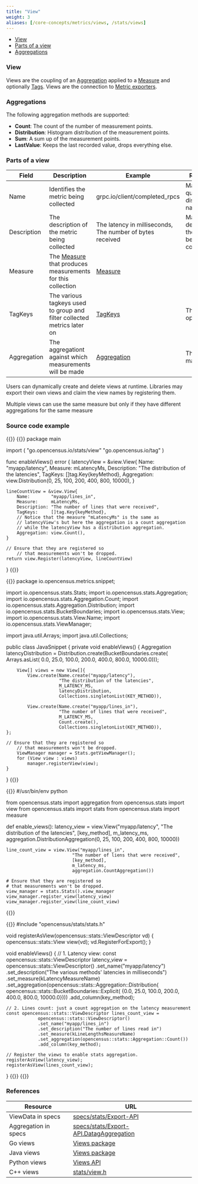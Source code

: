 ```yaml
---
title: "View"
weight: 3
aliases: [/core-concepts/metrics/views, /stats/views]
---
```


- [View](#view)
- [Parts of a view](#parts-of-a-view)
- [Aggregations](#aggregations)

### View

Views are the coupling of an [Aggregation](#aggregations) applied to a [Measure](/stats/measure) and optionally [Tags](/tag).
Views are the connection to [Metric exporters](/exporters).

### Aggregations
The following aggregation methods are supported:

* **Count**: The count of the number of measurement points.
* **Distribution**: Histogram distribution of the measurement points.
* **Sum**: A sum up of the measurement points.
* **LastValue**: Keeps the last recorded value, drops everything else.

### Parts of a view

Field|Description|Example|Restrictions
---|---|---|---
Name|Identifies the metric being collected|grpc.io/client/completed_rpcs|Make it a fully qualified and distinguishable name
Description|The description of the metric being collected|The latency in milliseconds, The number of bytes received|Make it descriptive of the metric being collected
Measure|The [Measure](/stats/measure) that produces measurements for this collection|[Measure](/stats/measure)|
TagKeys|The various tagkeys used to group and filter collected metrics later on|[TagKeys](/tag/key)|These are optional
Aggregation|The aggregationt against which measurements will be made|[Aggregation](#aggregations)|This is mandatory

Users can dynamically create and delete views at runtime. Libraries may
export their own views and claim the view names by registering them.  

Multiple views can use the same measure but only if they have different aggregations for the same measure

### Source code example
{{<tabs Go Java Python CplusPlus>}}
{{<highlight go>}}
package main

import (
	"go.opencensus.io/stats/view"
	"go.opencensus.io/tag"
)

func enableViews() error {
	latencyView = &view.View{
		Name:        "myapp/latency",
		Measure:     mLatencyMs,
		Description: "The distribution of the latencies",
		TagKeys:     []tag.Key{keyMethod},
		Aggregation: view.Distribution(0, 25, 100, 200, 400, 800, 10000),
	}

	lineCountView = &view.View{
		Name:        "myapp/lines_in",
		Measure:     mLatencyMs,
		Description: "The number of lines that were received",
		TagKeys:     []tag.Key{keyMethod},
		// Notice that the measure "mLatencyMs" is the same as
		// latencyView's but here the aggregation is a count aggregation
		// while the latencyView has a distribution aggregation.
		Aggregation: view.Count(),
	}

	// Ensure that they are registered so
        // that measurements won't be dropped.
	return view.Register(latencyView, lineCountView)
}
{{</highlight>}}

{{<highlight java>}}
package io.opencensus.metrics.snippet;

import io.opencensus.stats.Stats;
import io.opencensus.stats.Aggregation;
import io.opencensus.stats.Aggregation.Count;
import io.opencensus.stats.Aggregation.Distribution;
import io.opencensus.stats.BucketBoundaries;
import io.opencensus.stats.View;
import io.opencensus.stats.View.Name;
import io.opencensus.stats.ViewManager;

import java.util.Arrays;
import java.util.Collections;

public class JavaSnippet {
    private void enableViews() {
        Aggregation latencyDistribution = Distribution.create(BucketBoundaries.create(
                Arrays.asList(
                    0.0, 25.0, 100.0, 200.0, 400.0, 800.0, 10000.0)));

        View[] views = new View[]{
            View.create(Name.create("myapp/latency"),
                        "The distribution of the latencies",
                        M_LATENCY_MS,
                        latencyDistribution,
                        Collections.singletonList(KEY_METHOD)),

            View.create(Name.create("myapp/lines_in"),
                        "The number of lines that were received",
                        M_LATENCY_MS,
                        Count.create(),
                        Collections.singletonList(KEY_METHOD)),
	};

	// Ensure that they are registered so
        // that measurements won't be dropped.
        ViewManager manager = Stats.getViewManager();
        for (View view : views)
            manager.registerView(view);
    }
}
{{</highlight>}}

{{<highlight python>}}
#/usr/bin/env python

from opencensus.stats import aggregation
from opencensus.stats import view
from opencensus.stats import stats
from opencensus.stats import measure

def enable_views():
    latency_view = view.View("myapp/latency",
                             "The distribution of the latencies",
                             [key_method],
                             m_latency_ms,
                             aggregation.DistributionAggregation(0, 25, 100, 200, 400, 800, 10000))

    line_count_view = view.View("myapp/lines_in",
                             "The number of liens that were received",
                             [key_method],
                             m_latency_ms,
                             aggregation.CountAggregation())

    # Ensure that they are registered so
    # that measurements won't be dropped.
    view_manager = stats.Stats().view_manager
    view_manager.register_view(latency_view)
    view_manager.register_view(line_count_view)
{{</highlight>}}

{{<highlight cpp>}}
#include "opencensus/stats/stats.h"

void registerAsView(opencensus::stats::ViewDescriptor vd) {
    opencensus::stats::View view(vd);
    vd.RegisterForExport();
}

void enableViews() {
    // 1. Latency view:
    const opencensus::stats::ViewDescriptor latency_view =
                opencensus::stats::ViewDescriptor()
                .set_name("myapp/latency")
                .set_description("The various methods' latencies in milliseconds")
                .set_measure(kLatencyMeasureName)
                .set_aggregation(opencensus::stats::Aggregation::Distribution(
                    opencensus::stats::BucketBoundaries::Explicit(
                        {0.0, 25.0, 100.0, 200.0, 400.0, 800.0, 10000.0})))
                .add_column(key_method);

    // 2. Lines count: just a count aggregation on the latency measurement
    const opencensus::stats::ViewDescriptor lines_count_view =
                opencensus::stats::ViewDescriptor()
                .set_name("myapp/lines_in")
                .set_description("The number of lines read in")
                .set_measure(kLineLengthsMeasureName)
                .set_aggregation(opencensus::stats::Aggregation::Count())
                .add_column(key_method);

    // Register the views to enable stats aggregation.
    registerAsView(latency_view);
    registerAsView(lines_count_view);
}
{{</highlight>}}
{{</tabs>}}

### References
Resource|URL
---|---
ViewData in specs|[specs/stats/Export-API](https://github.com/census-instrumentation/opencensus-specs/blob/master/stats/Export.md#viewdata)
Aggregation in specs|[specs/stats/Export-API.DatagAggregation](https://github.com/census-instrumentation/opencensus-specs/blob/master/stats/DataAggregation.md#aggregation)
Go views|[Views package](https://godoc.org/go.opencensus.io/stats/view)
Java views|[Views package](https://static.javadoc.io/io.opencensus/opencensus-api/0.16.1/io/opencensus/stats/View.html)
Python views|[Views API](https://github.com/census-instrumentation/opencensus-python/blob/fc42d70f0c9f423b22d0d6a55cc1ffb0e3e478c8/opencensus/stats/view.py#L16-L66)
C++ views|[stats/view.h](https://github.com/census-instrumentation/opencensus-cpp/blob/c5e59c48a3c40a7da737391797423b88e93fd4bb/opencensus/stats/view.h#L15-L63)
